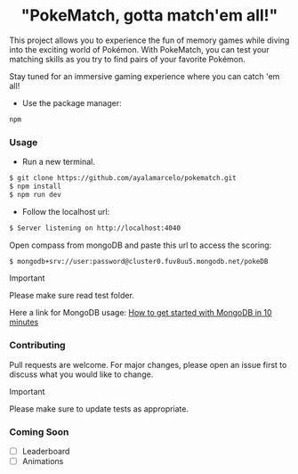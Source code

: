 <h1 align="center">"PokeMatch, gotta match'em all!"</h1>

This project allows you to experience the fun of memory games while diving into the exciting world of Pokémon. With PokeMatch, you can test your matching skills as you try to find pairs of your favorite Pokémon.

Stay tuned for an immersive gaming experience where you can catch 'em all!

- Use the package manager:

```bash
npm
```
### Usage

- Run a new terminal.

```bash
$ git clone https://github.com/ayalamarcelo/pokematch.git
$ npm install
$ npm run dev
```
- Follow the localhost url: 

```bash
$ Server listening on http://localhost:4040
```
Open compass from mongoDB and paste this url to access the scoring:

```bash
$ mongodb+srv://user:password@cluster0.fuv8uu5.mongodb.net/pokeDB
```
>[!important]
>Please make sure read test folder.

Here a link for MongoDB usage: [How to get started with MongoDB in 10 minutes](https://www.freecodecamp.org/news/learn-mongodb-a4ce205e7739/)

### Contributing

Pull requests are welcome. For major changes, please open an issue first
to discuss what you would like to change.

>[!important]
>Please make sure to update tests as appropriate.

### Coming Soon

- [ ] Leaderboard
- [ ] Animations